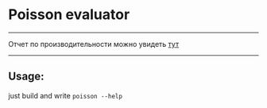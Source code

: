 # Poisson evaluator

---

Отчет по производительности можно увидеть [тут](report.md)

---

## Usage:

just build and write `poisson --help`